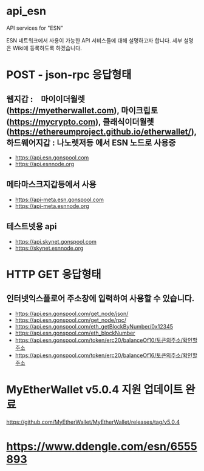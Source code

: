 # api_esn
API services for "ESN"

ESN 네트워크에서 사용이 가능한 API 서비스들에 대해 설명하고자 합니다.
세부 설명은 Wiki에 등록하도록 하겠습니다.

# POST - json-rpc 응답형태

## 웹지갑 :　마이이더월렛(https://myetherwallet.com), 마이크립토(https://mycrypto.com), 클래식이더월렛(https://ethereumproject.github.io/etherwallet/), 하드웨어지갑 : 나노렛저등 에서 ESN 노드로 사용중
- https://api.esn.gonspool.com
- https://api.esnnode.org

## 메타마스크지갑등에서 사용
- https://api-meta.esn.gonspool.com
- https://api-meta.esnnode.org

## 테스트넷용 api
- https://api.skynet.gonspool.com
- https://skynet.esnnode.org

# HTTP GET 응답형태
## 인터넷익스플로어 주소창에 입력하여 사용할 수 있습니다.
- https://api.esn.gonspool.com/get_node/json/
- https://api.esn.gonspool.com/get_node/rpc/
- https://api.esn.gonspool.com/eth_getBlockByNumber/0x12345
- https://api.esn.gonspool.com/eth_blockNumber
- https://api.esn.gonspool.com/token/erc20/balanceOf10/토큰의주소/확인할주소 
- https://api.esn.gonspool.com/token/erc20/balanceOf16/토큰의주소/확인할주소 




# MyEtherWallet v5.0.4 지원 업데이트 완료
https://github.com/MyEtherWallet/MyEtherWallet/releases/tag/v5.0.4



# https://www.ddengle.com/esn/6555893
